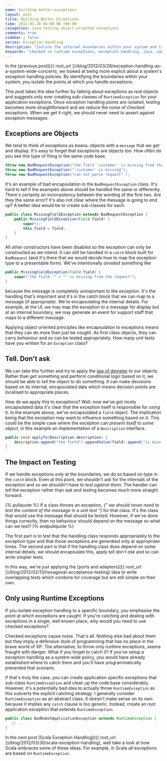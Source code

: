 ```yaml
---
name: building-better-exceptions
layout: post
title: Building Better Exceptions
time: 2012-03-28 06:00:00 +00:00
categories: java testing object-oriented exceptions
comments: true
sidebar : false
series: Exception Handling
description: "Isolate the internal boundaries within your system and isolate exception handling. Extend the idea and treat exceptions as real objects. Add behaviour, tell them do do things, don't ask"
keywords: "checked vs runtime exceptions, exception handling, java, LoD, tell don't ask, test exception message, never test exception message, testing exceptions, ports and adaptors"
---
```


In the [previous post]({{ root_url }}/blog/2012/03/28/exception-handling-as-a-system-wide-concern), we looked at being more explicit about a system's exception handling policies. By identifying the boundaries within your system, you isolate the points at which you handle exceptions.

This post takes the idea further by talking about exceptions as _real_ objects and suggests only ever creating sub-classes of `RuntimeException` for your application exceptions. Once exception handling points are isolated, testing becomes more straightforward and we reduce the noise of checked exceptions. When we get it right, we should never need to assert against exception messages.

<!-- more -->

## Exceptions are Objects

We tend to think of exceptions as beans; objects with a `message` that we get and display. It's easy to forget that exceptions are objects too. How often do you see this type of thing in the same code base.

``` java
throw new BadRequestException("the field 'customer' is missing from the request");
throw new BadRequestException("'customer' is missing");
throw new BadRequestException("can not parse request" );
```
It's an example of bad encapsulation in the `BadRequestException` class. It's hard to tell if the examples above should be handled the same or differently. There's certainly an inconsistency between the wording of the first two. Are they the same error? It's also not clear where the message is going to end up? A better idea would be to create sub-classes for each.

``` java
public class MissingFieldException extends BadRequestException {
    public MissingFieldException(Field field) {
        super();
        this.field = field;
    }
}
```
All other constructors have been disabled so the exception can only be constructed as we intend. It can still be handled in a `catch` block built for `BadRequest` (and it's there that we would decide how to map the exception type to a presentable form). We've intentionally _avoided_ something like

``` java
public MissingFieldException(Field field) {
    super("the field '" + "' is missing from the request");
}
```
because the message is completely unimportant to the exception. It's the handling that's important and it's in the catch block that we can map to a message (if appropriate). We're encapsulating the internal details. For example, at the UI, we may map the exception to a message for display but at an internal boundary, we may generate an event for support staff that maps to a different message.

Applying object oriented principles like encapsulation to exceptions means that they can do more than just be _caught_. As first class objects, they can carry _behaviour_ and so can be tested appropriately. How many _unit_ tests have you written for an `Exception` class?


## Tell. Don't ask

We can take this further and try to apply the [law of demeter](http://en.wikipedia.org/wiki/Law_of_Demeter) to our objects. Rather than _get_ something and perform conditional logic based on it, we should be able to _tell_ the object to do something. It can make decisions based on its internal, encapsulated data which means decision points are localised to appropriate places.

How do we apply this to exceptions? Well, now we've got nicely encapsulated data it's clear that the exception itself is responsible for _using_ it. In the example above, we've encapsulated a `field` object. The implication being that the exception may want to influence something based on it. This could be the simple case where the exception can _present itself to some object_, in this example an implementation of a `Description` interface.

``` java
public void applyTo(Description description) {
    description.append("the field").appendValue(field).append("is missing from the request");
}
```

## The Impact on Testing

If we handle exceptions _only_ at the boundaries, we do so based on _type_ in the `catch` block. Even at this point, we shouldn't ask for the internals of the exception and so we shouldn't have to _test against them_. The handler can _tell_ the exception rather than _ask_ and testing becomes much more straight forward.

{% pullquote %}
If a class throws an exception, _{" we should never need to test the content of the message in a unit test "}_ for that class. It's the class that would use the message that should be tested. However, if we've done things correctly, then no behaviour should depend on the message so what can we test?
{% endpullquote %}

The first part is to test that the handling class responds appropriately to the exception _type_ and that those exceptions are generated only at appropriate times. The second part is that if the handling class does depend on some internal details, we should encapsulate this, apply _tell don't ask_ and so can write simpler tests.

In this way, we're just applying the [ports and adaptors]({{ root_url }}/blog/2012/02/13/hexagonal-acceptance-testing) idea to write overlapping tests which combine for coverage but are still simple on their own.


## Only using Runtime Exceptions

If you isolate exception handling to a specific boundary, you emphasise the point at which exceptions are caught. If you're catching and dealing with exceptions in a single, well known place, why would you need to use checked exceptions?

Checked exceptions cause noise. That's all. Nothing else bad about them but they imply a defensive style of programming that has no place in the brave world of XP. The alternative, to throw only runtime exceptions, seems fraught with danger. What if you forget to catch it? If you've setup a exception handling as a system wide policy, you would have already established where to catch them and you'll have programmatically prevented that scenario.

 If that's truly the case, you can create application specific exceptions that sub-class `RuntimeException` and clean up the code base considerably. However, it's a potentially bad idea to actually throw `RuntimeException` as this subverts the explicit catching strategy. I generally consider `RuntimeException` as an abstract class. It doesn't make sense on its own because it implies any `catch` clause is too generic. Instead, create an root application exception that extends `RuntimeException`.

 ``` java
 public class BadRobotApplicationException extends RuntimeException {
    // ...
 }
 ```


In the next post [Scala Exception Handling]({{ root_url }}/blog/2012/03/30/scala-exception-handling), well take a look at how Scala embraces some of these ideas. For example, in Scala _all_ exceptions are based on `RuntimeException`.

